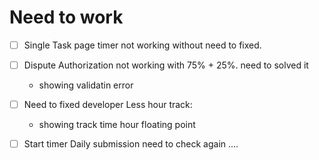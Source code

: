 # Need to work

* [ ] Single Task page timer not working without need to fixed.
* [ ] Dispute Authorization not working with 75% + 25%. need to solved it

  * showing validatin error
* [ ] Need to fixed developer Less hour track:

  * showing track time hour floating point
* [ ] Start timer Daily submission need to check again ....
